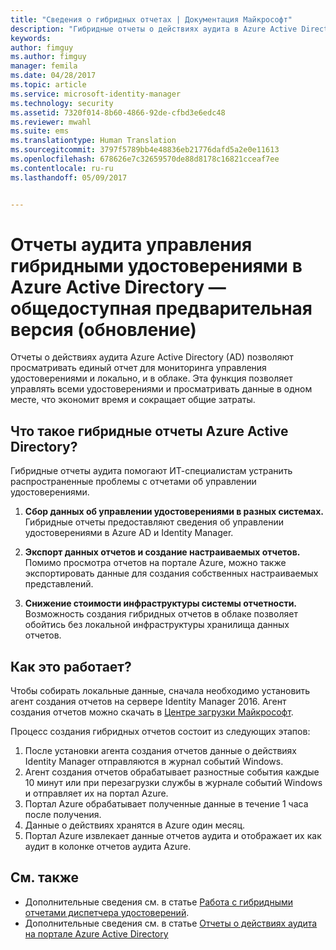 ```yaml
---
title: "Сведения о гибридных отчетах | Документация Майкрософт"
description: "Гибридные отчеты о действиях аудита в Azure Active Directory позволяют просматривать облачные и локальные события аудита."
keywords: 
author: fimguy
ms.author: fimguy
manager: femila
ms.date: 04/28/2017
ms.topic: article
ms.service: microsoft-identity-manager
ms.technology: security
ms.assetid: 7320f014-8b60-4866-92de-cfbd3e6edc48
ms.reviewer: mwahl
ms.suite: ems
ms.translationtype: Human Translation
ms.sourcegitcommit: 3797f5789bb4e48836eb21776dafd5a2e0e11613
ms.openlocfilehash: 678626e7c32659570de88d8178c16821cceaf7ee
ms.contentlocale: ru-ru
ms.lasthandoff: 05/09/2017


---
```


# <a name="hybrid-identity-management-audit-reports-in-azure-active-directory---public-previewrefresh"></a>Отчеты аудита управления гибридными удостоверениями в Azure Active Directory — общедоступная предварительная версия (обновление)
Отчеты о действиях аудита Azure Active Directory (AD) позволяют просматривать единый отчет для мониторинга управления удостоверениями и локально, и в облаке. Эта функция позволяет управлять всеми удостоверениями и просматривать данные в одном месте, что экономит время и сокращает общие затраты.

## <a name="what-is-azure-active-directory-hybrid-reporting"></a>Что такое гибридные отчеты Azure Active Directory?
Гибридные отчеты аудита помогают ИТ-специалистам устранить распространенные проблемы с отчетами об управлении удостоверениями.

1. **Сбор данных об управлении удостоверениями в разных системах.** Гибридные отчеты предоставляют сведения об управлении удостоверениями в Azure AD и Identity Manager.

2. **Экспорт данных отчетов и создание настраиваемых отчетов.** Помимо просмотра отчетов на портале Azure, можно также экспортировать данные для создания собственных настраиваемых представлений.

3. **Снижение стоимости инфраструктуры системы отчетности.** Возможность создания гибридных отчетов в облаке позволяет обойтись без локальной инфраструктуры хранилища данных отчетов.

## <a name="how-does-it-work"></a>Как это работает?

Чтобы собирать локальные данные, сначала необходимо установить агент создания отчетов на сервере Identity Manager 2016. Агент создания отчетов можно скачать в [Центре загрузки Майкрософт](https://www.microsoft.com/en-us/download/details.aspx?id=55112).

Процесс создания гибридных отчетов состоит из следующих этапов:
1. После установки агента создания отчетов данные о действиях Identity Manager отправляются в журнал событий Windows.
2. Агент создания отчетов обрабатывает разностные события каждые 10 минут или при перезагрузки службы в журнале событий Windows и отправляет их на портал Azure.
3. Портал Azure обрабатывает полученные данные в течение 1 часа после получения.
4. Данные о действиях хранятся в Azure один месяц.
5. Портал Azure извлекает данные отчетов аудита и отображает их как аудит в колонке отчетов аудита Azure.

## <a name="see-also"></a>См. также
- Дополнительные сведения см. в статье [Работа с гибридными отчетами диспетчера удостоверений](working-with-identity-manager-hybrid-reporting.md).
- Дополнительные сведения см. в статье [Отчеты о действиях аудита на портале Azure Active Directory](https://docs.microsoft.com/en-us/azure/active-directory/active-directory-reporting-activity-audit-logs)
